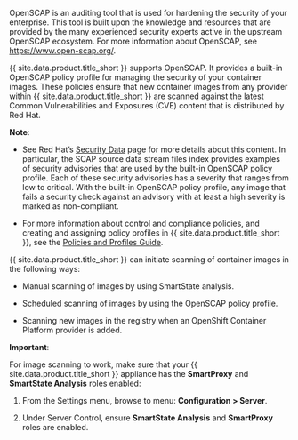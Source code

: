 OpenSCAP is an auditing tool that is used for hardening the security of your enterprise. This tool is built upon the knowledge and resources that are provided by the many experienced security experts active in the upstream OpenSCAP ecosystem. For more information about OpenSCAP, see <https://www.open-scap.org/>.

{{ site.data.product.title_short }} supports OpenSCAP. It provides a built-in OpenSCAP policy profile for managing the security of your container images. These policies ensure that new container images from any provider within {{ site.data.product.title_short }} are scanned against the latest Common Vulnerabilities and Exposures (CVE) content that is distributed by Red Hat.

**Note**:

  - See Red Hat’s [Security Data](https://www.redhat.com/security/data/metrics/) page for more details about this content. In particular, the SCAP source data stream files index provides examples of security advisories that are used by the built-in OpenSCAP policy profile. Each of these security advisories has a severity that ranges from low to critical. With the built-in OpenSCAP policy profile, any image that fails a security check against an advisory with at least a high severity is marked as non-compliant.

  - For more information about control and compliance policies, and creating and assigning policy profiles in {{ site.data.product.title_short }}, see the [Policies and Profiles Guide](../policies_and_profiles_guide/index.html).


{{ site.data.product.title_short }} can initiate scanning of container images in the following ways:

  - Manual scanning of images by using SmartState analysis.

  - Scheduled scanning of images by using the OpenSCAP policy profile.

  - Scanning new images in the registry when an OpenShift Container Platform provider is added.

**Important**:

For image scanning to work, make sure that your {{ site.data.product.title_short }} appliance has the **SmartProxy** and **SmartState Analysis** roles enabled:

1. From the Settings menu, browse to menu: **Configuration > Server**.

2. Under Server Control, ensure **SmartState Analysis** and **SmartProxy** roles are enabled.
